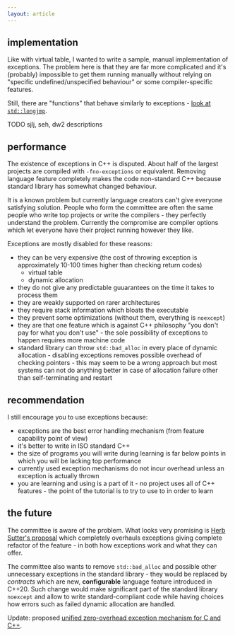 ```yaml
---
layout: article
---
```


## implementation

Like with virtual table, I wanted to write a sample, manual implementation of exceptions. The problem here is that they are far more complicated and it's (probably) impossible to get them running manually without relying on "specific undefined/unspecified behaviour" or some compiler-specific features.

Still, there are "functions" that behave similarly to exceptions - [look at `std::longjmp`](https://en.cppreference.com/w/cpp/utility/program/longjmp).

TODO sjlj, seh, dw2 descriptions

## performance

The existence of exceptions in C++ is disputed. About half of the largest projects are compiled with `-fno-exceptions` or equivalent. Removing language feature completely makes the code non-standard C++ because standard library has somewhat changed behaviour.

It is a known problem but currently language creators can't give everyone satisfying solution. People who form the committee are often the same people who write top projects or write the compilers - they perfectly understand the problem. Currently the compromise are compiler options which let everyone have their project running however they like.

Exceptions are mostly disabled for these reasons:

- they can be very expensive (the cost of throwing exception is approximately 10-100 times higher than checking return codes)
    - virtual table
    - dynamic allocation
- they do not give any predictable guuarantees on the time it takes to process them
- they are weakly supported on rarer architectures
- they require stack information which bloats the executable
- they prevent some optimizations (without them, everything is `noexcept`)
- they are that one feature which is against C++ philosophy "you don't pay for what you don't use" - the sole possibility of exceptions to happen requires more machine code
- standard library can throw `std::bad_alloc` in every place of dynamic allocation - disabling exceptions removes possible overhead of checking pointers - this may seem to be a wrong approach but most systems can not do anything better in case of allocation failure other than self-terminating and restart

## recommendation

I still encourage you to use exceptions because:

- exceptions are the best error handling mechanism (from feature capability point of view)
- it's better to write in ISO standard C++
- the size of programs you will write during learning is far below points in which you will be lacking top performance
- currently used exception mechanisms do not incur overhead unless an exception is actually thrown
- you are learning and using is a part of it - no project uses all of C++ features - the point of the tutorial is to try to use to in order to learn

## the future

The committee is aware of the problem. What looks very promising is [Herb Sutter's proposal](https://wg21.link/P0709) which completely overhauls exceptions giving complete refactor of the feature - in both how exceptions work and what they can offer.

The committee also wants to remove `std::bad_alloc` and possible other unnecessary exceptions in the standard library - they would be replaced by *contracts* which are new, **configurable** language feature introduced in C++20. Such change would make significant part of the standard library `noexcept` and allow to write standard-compliant code while having choices how errors such as failed dynamic allocation are handled.

Update: proposed [unified zero-overhead exception mechanism for C and C++](http://www.open-std.org/jtc1/sc22/wg14/www/docs/n2289.pdf).
